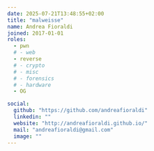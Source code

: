 ```yaml
---
date: 2025-07-21T13:48:55+02:00
title: "malweisse"
name: Andrea Fioraldi
joined: 2017-01-01
roles:
  - pwn
  # - web
  - reverse
  # - crypto
  # - misc
  # - forensics
  # - hardware
  - OG

social:
  github: "https://github.com/andreafioraldi"
  linkedin: ""
  website: "http://andreafioraldi.github.io/"
  mail: "andreafioraldi@gmail.com"
  image: ""
---
```

